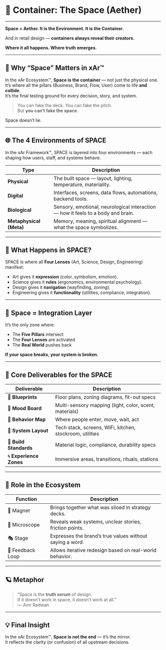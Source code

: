 # 🌌 Container: The Space (Aether)
---

**Space = Aether. It is the Environment. It is the Container.**

And in retail design —  **containers always reveal their creators.**

**Where it all happens. Where truth emerges.**

---

## 🧭 Why “Space” Matters in xAr™

In the xAr Ecosystem™, **Space is the container** — not just the physical one. 
It’s where all the pillars (Business, Brand, Flow, User) come to life **and collide**.  
It’s the final testing ground for every decision, story, and system.

> You can fake the deck. You can fake the pitch.  
> But **you can’t fake the space**.

Space doesn’t lie.


---

## 🌐 The 4 Environments of SPACE

In the xAr Framework™, SPACE is layered into four environments — each shaping how users, staff, and systems behave.

| Type       | Description |
|------------|-------------|
| **Physical** | The built space — layout, lighting, temperature, materiality. |
| **Digital**  | Interfaces, screens, data flows, automations, backend tools. |
| **Biological** | Sensory, emotional, neurological interaction — how it feels to a body and brain. |
| **Metaphysical (Meta)** | Memory, meaning, spiritual alignment — what the space symbolizes. |

---

## 🧪 What Happens in SPACE?

SPACE is where all **Four Lenses** (Art, Science, Design, Engineering) manifest:

- Art gives it **expression** (color, symbolism, emotion).
- Science gives it **rules** (ergonomics, environmental psychology).
- Design gives it **navigation** (wayfinding, zoning).
- Engineering gives it **functionality** (utilities, compliance, integration).

---

## 🧱 Space = Integration Layer

It’s the only zone where:
- The **Five Pillars** intersect
- The **Four Lenses** are activated
- The **Real World** pushes back

**If your space breaks, your system is broken.**

---

## 🧰 Core Deliverables for the SPACE

| Deliverable | Description |
|-------------|-------------|
| 📐 **Blueprints** | Floor plans, zoning diagrams, fit-out specs |
| 🌈 **Mood Board** | Multi-sensory mapping (light, color, scent, materials) |
| 🧭 **Behavior Map** | Where people enter, move, wait, act |
| 🧰 **System Layout** | Tech stack, screens, WiFi, kitchen, stockroom, utilities |
| 🧱 **Build Standards** | Material logic, compliance, durability specs |
| 🌀 **Experience Zones** | Immersive areas, transitions, rituals, stations |

---

## 🧠 Role in the Ecosystem

| Function | Description |
|----------|-------------|
| 🧲 Magnet | Brings together what was siloed in strategy decks. |
| 🔬 Microscope | Reveals weak systems, unclear stories, friction points. |
| 🎭 Stage | Expresses the brand’s true values without saying a word. |
| 🔁 Feedback Loop | Allows iterative redesign based on real-world behavior. |

---

## 🪐 Metaphor

> “Space is the **truth serum** of design.  
> If it doesn’t work in space, it doesn’t work at all.”  
> — Amr Radwan

---

## 💡 Final Insight

In the xAr Ecosystem™, **Space is not the end** — it’s the mirror.  
It reflects the clarity (or confusion) of all upstream decisions.


